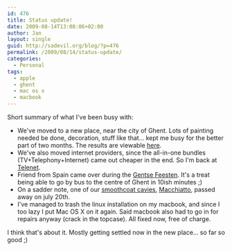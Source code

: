 ```yaml
---
id: 476
title: Status update!
date: 2009-08-14T13:08:06+02:00
author: Jan
layout: single
guid: http://sadevil.org/blog/?p=476
permalink: /2009/08/14/status-update/
categories:
  - Personal
tags:
  - apple
  - ghent
  - mac os x
  - macbook
---
```

Short summary of what I've been busy with:

  * We've moved to a new place, near the city of Ghent. Lots of painting needed be done, decoration, stuff like that... kept me busy for the better part of two months. The results are viewable [here](https://sadevil.org/piwigo/index.php/category/116-appartment_we_re_renting).
  * We've also moved internet providers, since the all-in-one bundles (TV+Telephony+Internet) came out cheaper in the end. So I'm back at [Telenet](http://www.telenet.be).
  * Friend from Spain came over during the [Gentse Feesten](http://www.gentsefeesten.be/). It's a treat being able to go by bus to the centre of Ghent in 10ish minutes ;)
  * On a sadder note, one of our [smoothcoat cavies](https://kcore.org/category/cavies/), [Macchiatto](https://kcore.org/2009/07/20/in-memoriam/), passed away on july 20th.
  * I've managed to trash the linux installation on my macbook, and since I too lazy I put Mac OS X on it again. Said macbook also had to go in for repairs anyway (crack in the topcase). All fixed now, free of charge.

I think that's about it. Mostly getting settled now in the new place... so far so good ;)